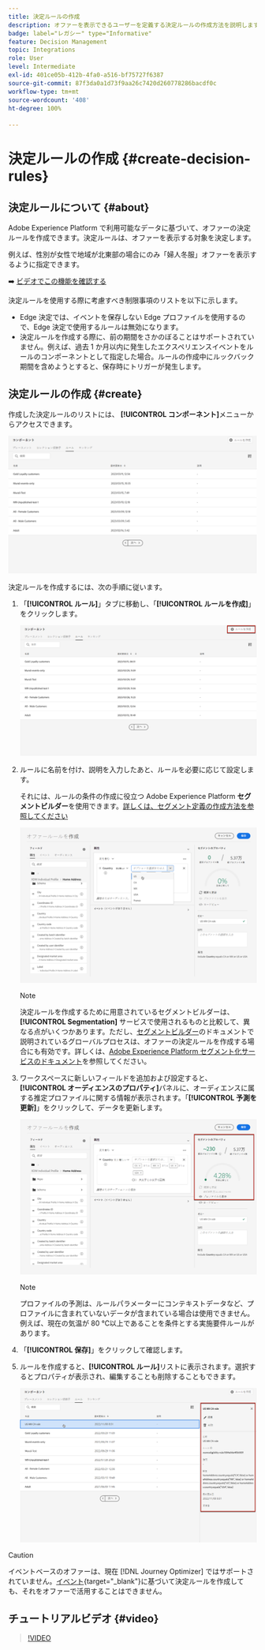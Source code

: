 ```yaml
---
title: 決定ルールの作成
description: オファーを表示できるユーザーを定義する決定ルールの作成方法を説明します
badge: label="レガシー" type="Informative"
feature: Decision Management
topic: Integrations
role: User
level: Intermediate
exl-id: 401ce05b-412b-4fa0-a516-bf75727f6387
source-git-commit: 87f3da0a1d73f9aa26c7420d260778286bacdf0c
workflow-type: tm+mt
source-wordcount: '408'
ht-degree: 100%

---
```


# 決定ルールの作成 {#create-decision-rules}

## 決定ルールについて {#about}

Adobe Experience Platform で利用可能なデータに基づいて、オファーの決定ルールを作成できます。決定ルールは、オファーを表示する対象を決定します。

例えば、性別が女性で地域が北東部の場合にのみ「婦人冬服」オファーを表示するように指定できます。

➡️ [ビデオでこの機能を確認する](#video)

決定ルールを使用する際に考慮すべき制限事項のリストを以下に示します。

* Edge 決定では、イベントを保存しない Edge プロファイルを使用するので、Edge 決定で使用するルールは無効になります。
* 決定ルールを作成する際に、前の期間をさかのぼることはサポートされていません。例えば、過去 1 か月以内に発生したエクスペリエンスイベントをルールのコンポーネントとして指定した場合。ルールの作成中にルックバック期間を含めようとすると、保存時にトリガーが発生します。
  <!--* Decision requests that use the hub profile will look at the last 100 experience events on the profile to evaluate rules that reference historical experience events.-->

## 決定ルールの作成 {#create}

作成した決定ルールのリストには、 **[!UICONTROL コンポーネント]**&#x200B;メニューからアクセスできます。

![](../assets/decision_rules_list.png)

決定ルールを作成するには、次の手順に従います。

1. 「**[!UICONTROL ルール]**」タブに移動し、「**[!UICONTROL ルールを作成]**」をクリックします。

   ![](../assets/offers_decision_rule_creation.png)

1. ルールに名前を付け、説明を入力したあと、ルールを必要に応じて設定します。

   それには、ルールの条件の作成に役立つ Adobe Experience Platform **セグメントビルダー**&#x200B;を使用できます。[詳しくは、セグメント定義の作成方法を参照してください](../../audience/creating-a-segment-definition.md)

   <!--In this example, the rule will target customers that have the "Gold" loyalty level.-->

   ![](../assets/offers_decision_rule_creation_segment.png)

   >[!NOTE]
   >
   >決定ルールを作成するために用意されているセグメントビルダーは、**[!UICONTROL Segmentation]** サービスで使用されるものと比較して、異なる点がいくつかあります。ただし、[セグメントビルダー](../../audience/creating-a-segment-definition.md)のドキュメントで説明されているグローバルプロセスは、オファーの決定ルールを作成する場合にも有効です。詳しくは、[Adobe Experience Platform セグメント化サービスのドキュメント](https://experienceleague.adobe.com/docs/experience-platform/segmentation/ui/segment-builder.html?lang=ja)を参照してください。

1. ワークスペースに新しいフィールドを追加および設定すると、**[!UICONTROL オーディエンスのプロパティ]**&#x200B;パネルに、オーディエンスに属する推定プロファイルに関する情報が表示されます。「**[!UICONTROL 予測を更新]**」をクリックして、データを更新します。

   ![](../assets/offers_decision_rule_creation_estimate.png)

   >[!NOTE]
   >
   >プロファイルの予測は、ルールパラメーターにコンテキストデータなど、プロファイルに含まれていないデータが含まれている場合は使用できません。例えば、現在の気温が 80 ℃以上であることを条件とする実施要件ルールがあります。

1. 「**[!UICONTROL 保存]**」をクリックして確認します。

1. ルールを作成すると、**[!UICONTROL ルール]**&#x200B;リストに表示されます。選択するとプロパティが表示され、編集することも削除することもできます。

   ![](../assets/rule_created.png)

>[!CAUTION]
>
>イベントベースのオファーは、現在 [!DNL Journey Optimizer] ではサポートされていません。[イベント](https://experienceleague.adobe.com/docs/experience-platform/segmentation/ui/segment-builder.html?lang=ja#events){target="_blank"}に基づいて決定ルールを作成しても、それをオファーで活用することはできません。

## チュートリアルビデオ {#video}

>[!VIDEO](https://video.tv.adobe.com/v/341373?quality=12&captions=jpn)
